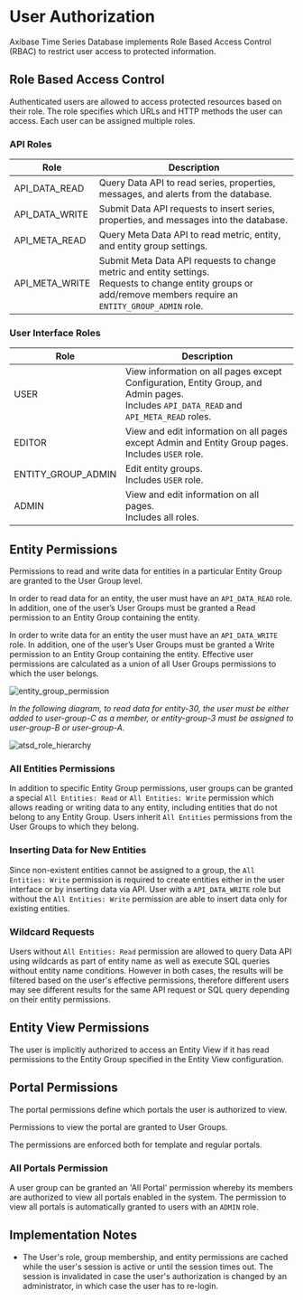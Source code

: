# User Authorization


Axibase Time Series Database implements Role Based Access Control (RBAC) to restrict user access to protected information.

## Role Based Access Control

Authenticated users are allowed to access protected resources based on
their role. The role specifies which URLs and HTTP methods the user can access. Each user can be assigned multiple roles.

### API Roles
| Role | Description |
| --- | --- |
|API_DATA_READ | Query Data API to read series, properties, messages, and alerts from the database.|
|API_DATA_WRITE | Submit Data API requests to insert series, properties, and messages into the database.|
|API_META_READ | Query Meta Data API to read metric, entity, and entity group settings.|
|API_META_WRITE | Submit Meta Data API requests to change metric and entity settings. <br>Requests to change entity groups or add/remove members require an `ENTITY_GROUP_ADMIN` role.|

### User Interface Roles

| Role | Description |
| --- | --- |
| USER | View information on all pages except Configuration, Entity Group, and Admin pages. <br>Includes `API_DATA_READ` and `API_META_READ` roles. |
| EDITOR | View and edit information on all pages except Admin and Entity Group pages. <br>Includes `USER` role. |
| ENTITY_GROUP_ADMIN | Edit entity groups. <br>Includes `USER` role. |
| ADMIN | View and edit information on all pages. <br>Includes all roles. |

## Entity Permissions

Permissions to read and write data for entities in a particular Entity Group are granted to the User Group level.

In order to read data for an entity, the user must have an `API_DATA_READ` role. In addition, one of the user’s User
Groups must be granted a Read permission to an Entity Group containing the
entity.

In order to write data for an entity the user must have an `API_DATA_WRITE` role. In addition, one of the user’s User Groups must be granted a Write permission to an Entity Group containing the entity. Effective user permissions are calculated as a union of all User Groups permissions to which the user belongs.

![entity_group_permission](images/entity_group_permission.png)

*In the following diagram, to read data for entity-30, the user must be either added to user-group-C as a member, or
entity-group-3 must be assigned to user-group-B or user-group-A.*

![atsd_role_hierarchy](images/atsd_role_hierarchy-2.png)

### All Entities Permissions

In addition to specific Entity Group permissions, user groups can be granted a special `All Entities: Read` or `All Entities: Write` permission which allows reading or writing data to any entity, including entities that do not belong to any Entity Group. Users inherit `All Entities` permissions from the
User Groups to which they belong.

### Inserting Data for New Entities

Since non-existent entities cannot be assigned to a group, the `All Entities: Write` permission is required to create
entities either in the user interface or by inserting data via API. User with a `API_DATA_WRITE` role but without the
`All Entities: Write` permission are able to insert data only for existing entities.

### Wildcard Requests

Users without `All Entities: Read` permission are allowed to query Data API using wildcards as part of entity name as well as execute SQL queries without entity name conditions. However in both cases, the results will be filtered based on the user's effective permissions, therefore different users may see different results for the same API request or SQL query depending on their entity permissions.

## Entity View Permissions

The user is implicitly authorized to access an Entity View if it has read permissions to the Entity Group specified in the Entity View configuration.

## Portal Permissions

The portal permissions define which portals the user is authorized to view. 

Permissions to view the portal are granted to User Groups.

The permissions are enforced both for template and regular portals.

### All Portals Permission

A user group can be granted an 'All Portal' permission whereby its members are authorized to view all portals enabled in the system.
The permission to view all portals is automatically granted to users with an `ADMIN` role.

## Implementation Notes

-   The User's role, group membership, and entity permissions are cached while the user's session is active or until the session times out. The session is invalidated in case the user's authorization is changed by an administrator, in which case the user has to re-login.

